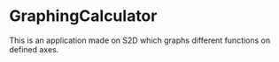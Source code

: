 # GraphingCalculator

This is an application made on S2D which graphs different functions on defined axes.
